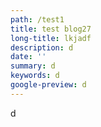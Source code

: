 ```yaml
---
path: /test1
title: test blog27
long-title: lkjadf
description: d
date: ''
summary: d
keywords: d
google-preview: d
---
```

d

